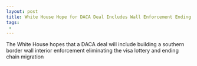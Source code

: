 ```yaml
---
layout: post
title: White House Hope for DACA Deal Includes Wall Enforcement Ending Lottery and Chain Migration
tags:
 -
---
```

The White House hopes that a DACA deal will include building a southern border wall interior enforcement eliminating the visa lottery and ending chain migration
